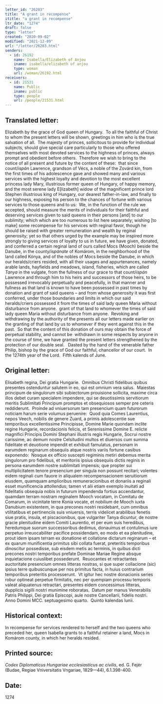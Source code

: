 ```yaml
---
letter_id: "26283"
title: "A grant in recompense"
ititle: "a grant in recompense"
ltr_date: "1274"
draft: false
type: "letter"
created: "2020-09-02"
modified: "2021-12-09"
url: "/letter/26283.html"
senders:
  - id: 26192
    name: Isabella/Elizabeth of Anjou
    iname: isabella/elizabeth of anjou
    type: woman
    url: /woman/26192.html
receivers:
  - id: 21531
    name: Public
    iname: public
    type: people
    url: /people/21531.html
---
```

<h2> Translated letter:</h2><p>Elizabeth by the grace of God queen of Hungary.&nbsp; To all the faithful of Christ to whom the present letters will be shown, greetings in him who is the true salvation of all.&nbsp; The majesty of princes, sollicitous to provide for individual subjects, should give special care particularly to those who offered themselves with most devoted services to the highness of princes, always prompt and obedient before others.&nbsp; Therefore we wish to bring to the notice of all present and future by the content of these:&nbsp; that since count/<i>ispán</i> Lawrence, grandson of Vécs, a noble of the Zovárd kin, from the first times of his adolescence gave and showed many and various services with the highest loyalty and devotion to the most excellent princess lady Mary, illustrious former queen of Hungary, of happy memory, and the most serene lady E[lizabeth] widow of the magnificent prince lord Stephen illustrious king of Hungary, our dearest father-in-law, and finally to our highness, exposing his person to the chances of fortune with various services to those queens and to us:&nbsp; We, in the function of the rule we accepted, should measure the merits of individuals for their faithful and deserving services given to said queens in their persons [and] to our sublimity; which which are too numerous to list here separately; wishing [to make] some recompense for his services with reginal favor, though he should be raised with greater remuneration and wealth by reginal generosity; yet so that others urged by the example may be inspired more strongly to giving services of loyalty to us in future, we have given, donated, and conferred a certain reginal land of ours called Mocs (Mooch) beside the Danube, in the county/<i>ispánate</i> of Komárom, in the neighborhood of the land called Kónya, and of the nobles of Mocs beside the Danube, in which our heralds/criers resided, with all their usages and appurtenances, namely arable lands, hayfields and meadows, island, fisheries, which are called <i>Tanya</i> in the vulgate, from the fullness of our grace to that count/<i>ispán </i>Lawrence and through him to his heirs and successors of those heirs, to be possessed irrevocably perpetually and peacefully, in that manner and fullness as that land is known to have been possessed in past times by donation and grant of said queens – and from whose generosity it was first conferred, under those boundaries and limits in which our said heralds/criers possessed it from the times of said lady queen Maria without disturbance from anyone.&nbsp; grant of that land to whomever the times of said lady queen Maria without disturbance from anyone.&nbsp; Revoking and withdrawing by the authority of the presents all our letters made earlier on the granting of that land by us to whomever if they went against this in the past.&nbsp; So that the content of this donation of ours may obtain the force of perpetual stability, and cannot be&nbsp; withdrawn in some respects by anyone in the course of time, we have granted the present letters strengthened by the protection of our double seal.&nbsp;&nbsp; Dasted by the hand of the venerable father Philip, bishop by the grace of God our faithful, chancellor of our court.&nbsp; In the 1274th year of the Lord.&nbsp; Fifth kalends of June.</p><h2 class="mt-4"> Original letter:</h2><p>Elisabeth regina, Dei gratia Hungarie.&nbsp; Omnibus Christi fidelibus quibus presentes ostenduntur salutem in eo, qui est omnium vera salus.&nbsp; Maiestas principum de singulorum sibi subiectorum prouisione sollicita, maxime circa illos debet curam specialem impendere, qui se deuotissimis servitiorum meritis Sublimitati Principum promptos et obsequiosos semper pre ceteris reddiderunt.&nbsp; Proinde ad vniuersorum tam presencium quam futurorum noticiam harum serie volumus peruenire:&nbsp; Quod quia Comes Laurentius, nepos Veech, nobilis de genere Zuard, a primis adolescentie sue temporibus excellentissime Principisse, Domine Marie quondam inclite regine Hungarie, recordacionis felicis, et Serenissime Domine E. relicte magnifici Principis Domini Stephani illustris regis Hungarie, Socrui nostre carissime, ac demum nostre Celsitudini multos et diuersos cum summa fidelitate et deuotione impendit et exhibuit famulatus, personam in earumdem reginarum obsequiis atque nostris variis fortune casibus exponendo:&nbsp; Nosque ex officio suscepti regiminis metiri debemus merita singulorum pro fidelibus, et meritoriis ipsius obsequiis dictis reginis in persona earumdem nostre sublimitati impensis; que propter sui multiplicitatem tenore presencium per singula non possunt recitari; volentes eidem reginali cum fauore in aliqualem recompensacionem seruitiorum eiusdem, quamquam amplioribus remuneracionibus et donariis a reginali esset munificencia attollendus; tamen vt alii etiam exemplo inuitati ad fidelitatis obsequia nobis in futurum impendenda fortius accendantur, quamdam terram nostram reginalem Mooch vocatam, in Comitatu de Comarum, in vicinitate terre Konia vocate, et nobilium de Mooch iuxta Danubium existentem, in qua precones nostri residebant, cum omnibus vtilitatibus et pertinenciis suis vniuersis, terris videlicet arabilibus fenetis siue pratis, insula, et piscacionibus, que vulgariter Tanya dicuntur, de nostre gracie plenitudine eidem Comiti Laurentio, et per eum suis heredibus, heredumque suorum successoribus dedimus, donauimus et contulimus iure perpetuo irreuocabiliter pacifice possidendam, eo modo et ea plenitudine, prout idem ipsam terram ex donatione et collatione dictarum reginarum – et ex quarum munificentia primitus sibi collata fuerat, preteritis temporibus dinoscitur possedisse, sub eisdem metis ac terminis, in quibus dicti precones nostri temporibus prefate Dominae Mariae Regine absque inquietacione cuiuslibet possederunt.&nbsp; Reuocantes et retractantes auctoritate presencium omnes litteras nostras, si que super collacione (sic) ipsius terre quibuscunque per nos primitus facta, in huius contrarium temporibus preteritis processerunt.&nbsp; Vt igitur hec nostre donacionis series robur optineat perpetue firmitatis, nec per quempiam processu temporis valeat aliquatenus retractari, presentes eidem concessimus litteras, dupplicis sigilli nostri munimine roboratas.&nbsp; Datum per manus Venerabilis Patris Philippi, Dei gratia Episcopi, aule nostre Cancellarii, fidelis nostri.&nbsp; Anno Domini MCC. septuagesimo quarto.&nbsp; Quinto kalendas Iunii.</p><h2 class="mt-4"> Historical context:</h2><p>In recompense for services rendered to herself and the two queens who preceded her, queen Isabella grants to a faithful retainer a land, Mocs in Komárom county,&nbsp;in which her heralds resided.</p><h2 class="mt-4"> Printed source:</h2><p><i>Codex Diplomaticus Hungariae ecclesiasticus ac civilis</i>, ed. G. Fejér (Budae, Regiae Vniversitatis Vngariae, 1829—44), 6.1.398-400.</p><h2 class="mt-4"> Date:</h2>1274